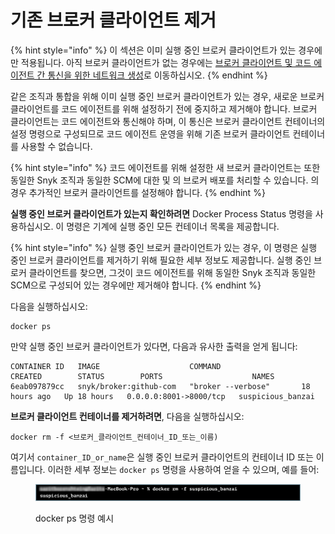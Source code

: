 # 기존 브로커 클라이언트 제거

{% hint style="info" %}
이 섹션은 이미 실행 중인 브로커 클라이언트가 있는 경우에만 적용됩니다. 아직 브로커 클라이언트가 없는 경우에는 [브로커 클라이언트 및 코드 에이전트 간 통신을 위한 네트워크 생성](create-network-for-broker-client-and-code-agent-communication.md)로 이동하십시오.
{% endhint %}

같은 조직과 통합을 위해 이미 실행 중인 브로커 클라이언트가 있는 경우, 새로운 브로커 클라이언트를 코드 에이전트를 위해 설정하기 전에 중지하고 제거해야 합니다. 브로커 클라이언트는 코드 에이전트와 통신해야 하며, 이 통신은 브로커 클라이언트 컨테이너의 설정 명령으로 구성되므로 코드 에이전트 운영을 위해 기존 브로커 클라이언트 컨테이너를 사용할 수 없습니다.

{% hint style="info" %}
코드 에이전트를 위해 설정한 새 브로커 클라이언트는 또한 동일한 Snyk 조직과 동일한 SCM에 대한  및 의 브로커 배포를 처리할 수 있습니다. [](../../snyk-broker-container-registry-agent/)의 경우 추가적인 브로커 클라이언트를 설정해야 합니다.
{% endhint %}

**실행 중인 브로커 클라이언트가 있는지 확인하려면** Docker Process Status 명령을 사용하십시오. 이 명령은 기계에 실행 중인 모든 컨테이너 목록을 제공합니다.

{% hint style="info" %}
실행 중인 브로커 클라이언트가 있는 경우, 이 명령은 실행 중인 브로커 클라이언트를 제거하기 위해 필요한 세부 정보도 제공합니다. 실행 중인 브로커 클라이언트를 찾으면, 그것이 코드 에이전트를 위해 동일한 Snyk 조직과 동일한 SCM으로 구성되어 있는 경우에만 제거해야 합니다.
{% endhint %}

다음을 실행하십시오:

```
docker ps
```

만약 실행 중인 브로커 클라이언트가 있다면, 다음과 유사한 출력을 얻게 됩니다:

```
CONTAINER ID   IMAGE                    COMMAND                  CREATED        STATUS        PORTS                    NAMES
6eab097879cc   snyk/broker:github-com   "broker --verbose"       18 hours ago   Up 18 hours   0.0.0.0:8001->8000/tcp   suspicious_banzai
```

**브로커 클라이언트 컨테이너를 제거하려면**, 다음을 실행하십시오:

```
docker rm -f <브로커_클라이언트_컨테이너_ID_또는_이름)
```

여기서 `container_ID_or_name`은 실행 중인 브로커 클라이언트의 컨테이너 ID 또는 이름입니다. 이러한 세부 정보는 `docker ps` 명령을 사용하여 얻을 수 있으며, 예를 들어:

<figure><img src="../../../../.gitbook/assets/Broker Client - removing.png" alt="docker ps 명령 예시"><figcaption><p>docker ps 명령 예시</p></figcaption></figure>